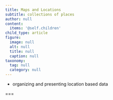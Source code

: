 ```yaml
---
title: Maps and Locations
subtitle: collections of places
author: null
content:
  items: '@self.children'
child_type: article
figure:
  image: null
  alt: null
  title: null
  caption: null
taxonomy:
  tag: null
  category: null
---
```


- organizing and presenting location based data

===
